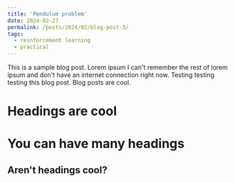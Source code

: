 ```yaml
---
title: 'Pendulum problem'
date: 2024-02-27
permalink: /posts/2024/02/blog-post-3/
tags:
  - reinforcement learning
  - practical
---
```


This is a sample blog post. Lorem ipsum I can't remember the rest of lorem ipsum and don't have an internet connection right now. Testing testing testing this blog post. Blog posts are cool.

Headings are cool
======

You can have many headings
======

Aren't headings cool?
------